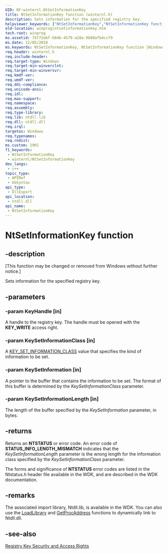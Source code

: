 ```yaml
---
UID: NF:winternl.NtSetInformationKey
title: NtSetInformationKey function (winternl.h)
description: Sets information for the specified registry key.
helpviewer_keywords: ["NtSetInformationKey","NtSetInformationKey function [Windows API]","base.ntsetinformationkey","winprog.ntsetinformationkey","winternl/NtSetInformationKey"]
old-location: winprog\ntsetinformationkey.htm
tech.root: winprog
ms.assetid: 74772ebf-684b-4579-a28a-9b80afb4ccf9
ms.date: 12/05/2018
ms.keywords: NtSetInformationKey, NtSetInformationKey function [Windows API], base.ntsetinformationkey, winprog.ntsetinformationkey, winternl/NtSetInformationKey
req.header: winternl.h
req.include-header: 
req.target-type: Windows
req.target-min-winverclnt: 
req.target-min-winversvr: 
req.kmdf-ver: 
req.umdf-ver: 
req.ddi-compliance: 
req.unicode-ansi: 
req.idl: 
req.max-support: 
req.namespace: 
req.assembly: 
req.type-library: 
req.lib: ntdll.lib
req.dll: ntdll.dll
req.irql: 
targetos: Windows
req.typenames: 
req.redist: 
ms.custom: 19H1
f1_keywords:
 - NtSetInformationKey
 - winternl/NtSetInformationKey
dev_langs:
 - c++
topic_type:
 - APIRef
 - kbSyntax
api_type:
 - DllExport
api_location:
 - ntdll.dll
api_name:
 - NtSetInformationKey
---
```


# NtSetInformationKey function


## -description

<p class="CCE_Message">[This function may be changed or removed from Windows without further notice.]

Sets information for the specified registry key.

## -parameters

### -param KeyHandle [in]

A handle to the registry key. The handle must be opened with the <b>KEY_WRITE</b> access 
      right.

### -param KeySetInformationClass [in]

A <a href="/windows-hardware/drivers/ddi/content/wdm/ne-wdm-_key_set_information_class">KEY_SET_INFORMATION_CLASS</a> value that 
      specifies the kind of information to be set.

### -param KeySetInformation [in]

A pointer to the buffer that contains the information to be set. The format of this buffer is determined by 
      the <i>KeySetInformationClass</i> parameter.

### -param KeySetInformationLength [in]

The length of the buffer specified by the <i>KeySetInformation</i> parameter, in 
      bytes.

## -returns

Returns an <b>NTSTATUS</b> or error code. An error code of 
       <b>STATUS_INFO_LENGTH_MISMATCH</b> indicates that the 
       <i>KeySetInformationLength</i> parameter is the wrong length for the information class 
       specified by the <i>KeySetInformationClass</i> parameter.

The forms and significance of <b>NTSTATUS</b> error codes are listed in the Ntstatus.h 
       header file available in the WDK, and are described in the WDK documentation.

## -remarks

The associated import library, Ntdll.lib, is available in the 
    WDK. You can also use the <a href="/windows/desktop/DevNotes/-loadlibrary">LoadLibrary</a> and 
    <a href="/windows/desktop/DevNotes/-getprocaddress-">GetProcAddress</a> functions to dynamically link to 
    Ntdll.dll.

## -see-also

<a href="/windows/desktop/SysInfo/registry-key-security-and-access-rights">Registry Key Security and Access Rights</a>